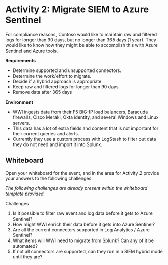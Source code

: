 # Activity 2: Migrate SIEM to Azure Sentinel

For compliance reasons, Contoso would like to maintain raw and filtered logs for longer than 90 days, but no longer than 365 days (1 year).  They would like to know how they might be able to accomplish this with Azure Sentinel and Azure tools.

**Requirements**

* Determine supported and unsupported connectors.
* Determine the work/effort to migrate.
* Decide if a hybrid approach is appropriate.
* Keep raw and filtered logs for longer than 90 days.
* Remove data after 365 days

**Environment**

* WWI ingests data from their F5 BIG-IP load balancers, Baracuda firewalls, Cisco Meraki, Okta identity, and several Windows and Linux servers.
* This data has a lot of extra fields and content that is not important for their current queries and alerts.
* Currently they use a custom process with LogStash to filter out data they do not need and import it into Splunk.

## Whiteboard

Open your whiteboard for the event, and in the area for Activity 2 provide your answers to the following challenges.

*The following challenges are already present within the whiteboard template provided.*

Challenges

1. Is it possible to filter raw event and log data before it gets to Azure Sentinel?
2. How might WWI enrich their data before it gets into Azure Sentinel?
3. Are all the current connectors supported in Log Analytics / Azure Sentinel?
4. What items will WWI need to migrate from Splunk? Can any of it be automated?
5. If not all connectors are supported, can they run in a SIEM hybrid mode until they are?
